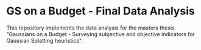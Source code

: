 # GS on a Budget - Final Data Analysis

This repository implements the data analysis for the masters thesis "Gaussians on a Budget - Surveying subjective and objective indicators for Gaussian Splatting heuristics".
